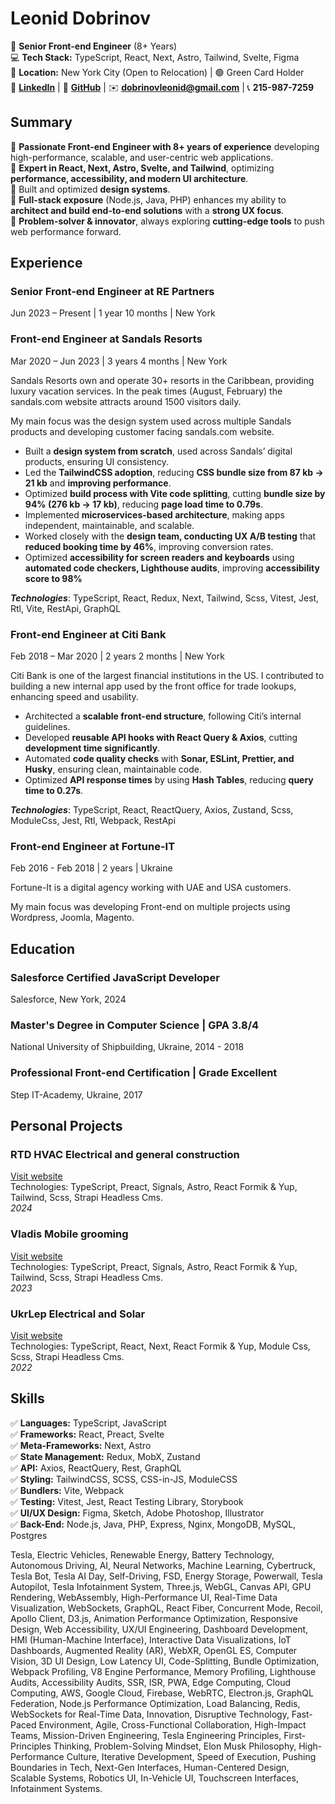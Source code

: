 # Leonid Dobrinov

📌 **Senior Front-end Engineer** (8+ Years)  
💻 **Tech Stack:** TypeScript, React, Next, Astro, Tailwind, Svelte, Figma  
📍 **Location:** New York City (Open to Relocation) | 🟢 Green Card Holder  
🔗 **[LinkedIn](linkedin.com/in/leon740)** | 🔗 **[GitHub](github.com/Leon740)** | ✉️ **dobrinovleonid@gmail.com** | 📞 **215-987-7259**

## Summary

🔹 **Passionate Front-end Engineer with 8+ years of experience** developing high-performance, scalable, and user-centric web applications.  
🔹 **Expert in React, Next, Astro, Svelte, and Tailwind**, optimizing **performance, accessibility, and modern UI architecture**.  
🔹 Built and optimized **design systems**.  
🔹 **Full-stack exposure** (Node.js, Java, PHP) enhances my ability to **architect and build end-to-end solutions** with a **strong UX focus**.  
🔹 **Problem-solver & innovator**, always exploring **cutting-edge tools** to push web performance forward.

## Experience

### Senior Front-end Engineer at RE Partners

Jun 2023 – Present | 1 year 10 months | New York

### Front-end Engineer at Sandals Resorts

Mar 2020 – Jun 2023 | 3 years 4 months | New York

Sandals Resorts own and operate 30+ resorts in the Caribbean, providing luxury vacation services.
In the peak times (August, February) the sandals.com website attracts around 1500 visitors daily.

My main focus was the design system used across multiple Sandals products and developing customer facing sandals.com website.

- Built a **design system from scratch**, used across Sandals’ digital products, ensuring UI consistency.
- Led the **TailwindCSS adoption**, reducing **CSS bundle size from 87 kb → 21 kb** and **improving performance**.
- Optimized **build process with Vite code splitting**, cutting **bundle size by 94% (276 kb → 17 kb)**, reducing **page load time to 0.79s**.
- Implemented **microservices-based architecture**, making apps independent, maintainable, and scalable.
- Worked closely with the **design team, conducting UX A/B testing** that **reduced booking time by 46%**, improving conversion rates.
- Optimized **accessibility for screen readers and keyboards** using **automated code checkers, Lighthouse audits**, improving **accessibility score to 98%**

**_Technologies_**: TypeScript, React, Redux, Next, Tailwind, Scss, Vitest, Jest, Rtl, Vite, RestApi, GraphQL

### Front-end Engineer at Citi Bank

Feb 2018 – Mar 2020 | 2 years 2 months | New York

Citi Bank is one of the largest financial institutions in the US. I contributed to building a new internal app used by the front office for trade lookups, enhancing speed and usability.

- Architected a **scalable front-end structure**, following Citi’s internal guidelines.
- Developed **reusable API hooks with React Query & Axios**, cutting **development time significantly**.
- Automated **code quality checks** with **Sonar, ESLint, Prettier, and Husky**, ensuring clean, maintainable code.
- Optimized **API response times** by using **Hash Tables**, reducing **query time to 0.27s**.

**_Technologies_**: TypeScript, React, ReactQuery, Axios, Zustand, Scss, ModuleCss, Jest, Rtl, Webpack, RestApi

### Front-end Engineer at Fortune-IT

Feb 2016 - Feb 2018 | 2 years | Ukraine

Fortune-It is a digital agency working with UAE and USA customers.

My main focus was developing Front-end on multiple projects using Wordpress, Joomla, Magento.

## Education

### Salesforce Certified JavaScript Developer

Salesforce, New York, 2024

### Master's Degree in Computer Science | GPA 3.8/4

National University of Shipbuilding, Ukraine, 2014 - 2018

### Professional Front-end Certification | Grade Excellent

Step IT-Academy, Ukraine, 2017

## Personal Projects

### RTD HVAC Electrical and general construction

[Visit website](https://rtdhvac.netlify.app)  
Technologies: TypeScript, Preact, Signals, Astro, React Formik & Yup, Tailwind, Scss, Strapi Headless Cms.  
_2024_

### Vladis Mobile grooming

[Visit website](https://vladismobilgrooming.com)  
Technologies: TypeScript, Preact, Signals, Astro, React Formik & Yup, Tailwind, Scss, Strapi Headless Cms.  
_2023_

### UkrLep Electrical and Solar

[Visit website](https://ukrlep.com)  
Technologies: TypeScript, React, Next, React Formik & Yup, Module Css, Scss, Strapi Headless Cms.  
_2022_

## Skills

✅ **Languages:** TypeScript, JavaScript  
✅ **Frameworks:** React, Preact, Svelte  
✅ **Meta-Frameworks:** Next, Astro  
✅ **State Management:** Redux, MobX, Zustand  
✅ **API:** Axios, ReactQuery, Rest, GraphQL  
✅ **Styling:** TailwindCSS, SCSS, CSS-in-JS, ModuleCSS  
✅ **Bundlers:** Vite, Webpack  
✅ **Testing:** Vitest, Jest, React Testing Library, Storybook  
✅ **UI/UX Design:** Figma, Sketch, Adobe Photoshop, Illustrator  
✅ **Back-End:** Node.js, Java, PHP, Express, Nginx, MongoDB, MySQL, Postgres

Tesla, Electric Vehicles, Renewable Energy, Battery Technology, Autonomous Driving, AI, Neural Networks, Machine Learning, Cybertruck, Tesla Bot, Tesla AI Day, Self-Driving, FSD, Energy Storage, Powerwall, Tesla Autopilot, Tesla Infotainment System, Three.js, WebGL, Canvas API, GPU Rendering, WebAssembly, High-Performance UI, Real-Time Data Visualization, WebSockets, GraphQL, React Fiber, Concurrent Mode, Recoil, Apollo Client, D3.js, Animation Performance Optimization, Responsive Design, Web Accessibility, UX/UI Engineering, Dashboard Development, HMI (Human-Machine Interface), Interactive Data Visualizations, IoT Dashboards, Augmented Reality (AR), WebXR, OpenGL ES, Computer Vision, 3D UI Design, Low Latency UI, Code-Splitting, Bundle Optimization, Webpack Profiling, V8 Engine Performance, Memory Profiling, Lighthouse Audits, Accessibility Audits, SSR, ISR, PWA, Edge Computing, Cloud Computing, AWS, Google Cloud, Firebase, WebRTC, Electron.js, GraphQL Federation, Node.js Performance Optimization, Load Balancing, Redis, WebSockets for Real-Time Data, Innovation, Disruptive Technology, Fast-Paced Environment, Agile, Cross-Functional Collaboration, High-Impact Teams, Mission-Driven Engineering, Tesla Engineering Principles, First-Principles Thinking, Problem-Solving Mindset, Elon Musk Philosophy, High-Performance Culture, Iterative Development, Speed of Execution, Pushing Boundaries in Tech, Next-Gen Interfaces, Human-Centered Design, Scalable Systems, Robotics UI, In-Vehicle UI, Touchscreen Interfaces, Infotainment Systems.
